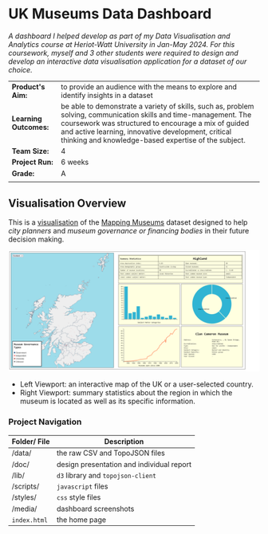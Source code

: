 # UK Museums Data Dashboard


_A dashboard I helped develop as part of my Data Visualisation and Analytics course at Heriot-Watt University in Jan-May 2024. For this coursework, myself and 3 other students were required to design and develop an interactive data
visualisation application for a dataset of our choice._

|||
|--|--|
| **Product's Aim:** | to provide an audience with the means to explore and identify insights in a dataset|
| **Learning Outcomes:** | be able to demonstrate a variety of skills, such as, problem solving, communication skills and time-management. The coursework was structured to encourage a mix of guided and active learning, innovative development, critical thinking and knowledge-based expertise of the subject.|
| **Team Size:** | 4 |
| **Project Run:** | 6 weeks |
| **Grade:** | A |
|||

<!--
	Importantly you should maintain a README markdown file in your project that will contain and describe the structure of your project:
    	- What are the files?
    	- What is their purpose?
    	- How do they relate to/depend on each other?
   	 
	Someone accessing your project for maintenance or improvements should get a comprehensive understanding of your application’s architecture from this file.

	Each script should also be appropriately commented.
	-->

## Visualisation Overview
This is a [visualisation](https://verbal-ale.github.io/uk-museums-dashboard/) of the [Mapping Museums](https://museweb.dcs.bbk.ac.uk/home) dataset designed to help *city planners* and *museum governance or financing bodies*  in their future decision making.

![Dashboard Overview](/media/dashboard_overview.png)

- Left Viewport: an interactive map of the UK or a user-selected country.
- Right Viewport: summary statistics about the region in which the museum is located as well as its specific information.  


### Project Navigation
|Folder/ File | Description |
|-------------|-------------|
| /data/ |the raw CSV and TopoJSON files |
| /doc/ | design presentation and individual report |
| /lib/ | `d3` library and `topojson-client`|
| /scripts/ | `javascript` files |
| /styles/ | `css` style files |
| /media/ | dashboard screenshots |
| `index.html` | the home page|



